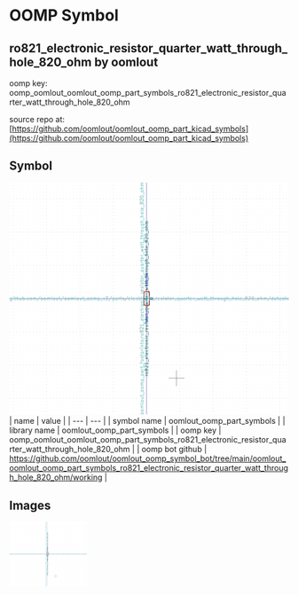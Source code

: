 # OOMP Symbol  
## ro821_electronic_resistor_quarter_watt_through_hole_820_ohm  by oomlout  
  
oomp key: oomp_oomlout_oomlout_oomp_part_symbols_ro821_electronic_resistor_quarter_watt_through_hole_820_ohm  
  
source repo at: [https://github.com/oomlout/oomlout_oomp_part_kicad_symbols](https://github.com/oomlout/oomlout_oomp_part_kicad_symbols)  
## Symbol  
  
[![working.png](working_600.png)](working.png)  
| name | value | 
| --- | --- | 
| symbol name | oomlout_oomp_part_symbols | 
| library name | oomlout_oomp_part_symbols | 
| oomp key | oomp_oomlout_oomlout_oomp_part_symbols_ro821_electronic_resistor_quarter_watt_through_hole_820_ohm | 
| oomp bot github | https://github.com/oomlout/oomlout_oomp_symbol_bot/tree/main/oomlout_oomlout_oomp_part_symbols_ro821_electronic_resistor_quarter_watt_through_hole_820_ohm/working | 
## Images  
  
[![working.png](working_140.png)](working.png)  
